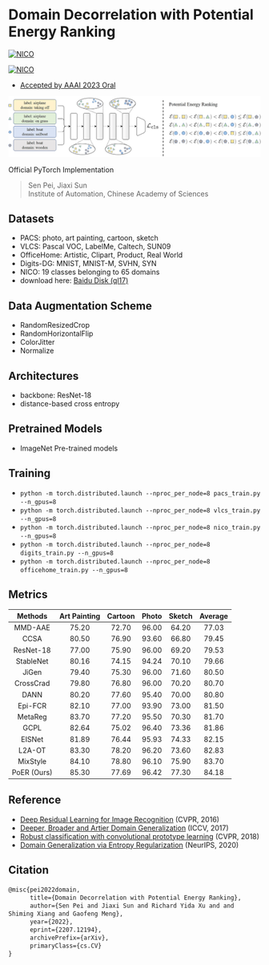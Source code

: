 # Domain Decorrelation with Potential Energy Ranking
[![NICO](https://img.shields.io/badge/2022%20ECCV%20Workshop-Jury%20Award-FFD500?style=flat&labelColor=005BBB)](https://codalab.lisn.upsaclay.fr/competitions/4083)

[![NICO](https://img.shields.io/badge/2023%20AAAI%20-Main%20Track-FFD500?style=flat&labelColor=005BBB)](https://codalab.lisn.upsaclay.fr/competitions/4083)

- [Accepted by AAAI 2023 Oral](https://arxiv.org/abs/2207.12194)

<img src="https://github.com/ForeverPs/PoER/raw/master/data/pipeline.jpg" width="1000px"/>

Official PyTorch Implementation
> Sen Pei, Jiaxi Sun
> <br/> Institute of Automation, Chinese Academy of Sciences

## Datasets
- PACS: photo, art painting, cartoon, sketch
- VLCS: Pascal VOC, LabelMe, Caltech, SUN09
- OfficeHome: Artistic, Clipart, Product, Real World
- Digits-DG: MNIST, MNIST-M, SVHN, SYN
- NICO: 19 classes belonging to 65 domains
- download here: [Baidu Disk (ql17)](https://pan.baidu.com/s/1-_3zqCId87_JXaMyTaeaQw)

## Data Augmentation Scheme
- RandomResizedCrop
- RandomHorizontalFlip
- ColorJitter
- Normalize

## Architectures
- backbone: ResNet-18
- distance-based cross entropy

## Pretrained Models
- ImageNet Pre-trained models

## Training
- `python -m torch.distributed.launch --nproc_per_node=8 pacs_train.py --n_gpus=8`
- `python -m torch.distributed.launch --nproc_per_node=8 vlcs_train.py --n_gpus=8`
- `python -m torch.distributed.launch --nproc_per_node=8 nico_train.py --n_gpus=8`
- `python -m torch.distributed.launch --nproc_per_node=8 digits_train.py --n_gpus=8`
- `python -m torch.distributed.launch --nproc_per_node=8 officehome_train.py --n_gpus=8`

## Metrics

| Methods | Art Painting | Cartoon | Photo | Sketch | Average |
| :---: | :---: | :---: | :---: | :---: | :---: |
| MMD-AAE | 75.20 | 72.70 | 96.00 | 64.20 | 77.03 |
| CCSA | 80.50 | 76.90 | 93.60 | 66.80 | 79.45 |
| ResNet-18 | 77.00 | 75.90 | 96.00 | 69.20 | 79.53 |
| StableNet | 80.16 | 74.15 | 94.24 | 70.10 | 79.66 |
| JiGen | 79.40 | 75.30 | 96.00 | 71.60 | 80.50 |
| CrossCrad | 79.80 | 76.80 | 96.00 | 70.20 | 80.70 |
| DANN | 80.20 | 77.60 | 95.40 | 70.00 | 80.80 |
| Epi-FCR | 82.10 | 77.00 | 93.90 | 73.00 | 81.50 |
| MetaReg | 83.70 | 77.20 | 95.50 | 70.30 | 81.70 |
| GCPL | 82.64 | 75.02 | 96.40 | 73.36 | 81.86 |
| EISNet | 81.89 | 76.44 | 95.93 | 74.33 | 82.15 |
| L2A-OT | 83.30 | 78.20 | 96.20 | 73.60 | 82.83 |
| MixStyle | 84.10 | 78.80 | 96.10 | 75.90 | 83.70 |
| PoER (Ours) | 85.30 | 77.69 | 96.42 | 77.30 | 84.18 |

## Reference
- [Deep Residual Learning for Image Recognition](https://openaccess.thecvf.com/content_cvpr_2016/papers/He_Deep_Residual_Learning_CVPR_2016_paper.pdf) (CVPR, 2016)
- [Deeper, Broader and Artier Domain Generalization](https://openaccess.thecvf.com/content_iccv_2017/html/Li_Deeper_Broader_and_ICCV_2017_paper.html) (ICCV, 2017)
- [Robust classification with convolutional prototype learning](https://openaccess.thecvf.com/content_cvpr_2018/html/Yang_Robust_Classification_With_CVPR_2018_paper.html) (CVPR, 2018)
- [Domain Generalization via Entropy Regularization](https://proceedings.neurips.cc/paper/2020/hash/b98249b38337c5088bbc660d8f872d6a-Abstract.html) (NeurIPS, 2020)

## Citation
>
```
@misc{pei2022domain,
      title={Domain Decorrelation with Potential Energy Ranking}, 
      author={Sen Pei and Jiaxi Sun and Richard Yida Xu and and Shiming Xiang and Gaofeng Meng},
      year={2022},
      eprint={2207.12194},
      archivePrefix={arXiv},
      primaryClass={cs.CV}
}
```
